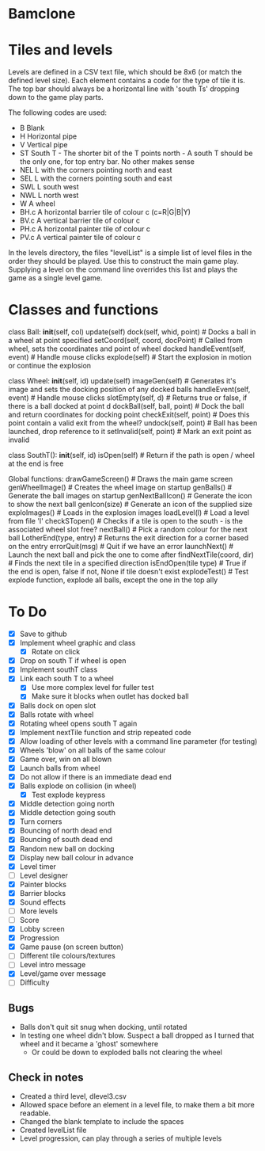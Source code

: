 Bamclone
========

Tiles and levels
================

Levels are defined in a CSV text file, which should be 8x6 (or match the defined level size). Each element contains a code for the type of tile it is. The top bar should always be a horizontal line with 'south Ts' dropping down to the game play parts.

The following codes are used:

- B       Blank
- H       Horizontal pipe
- V       Vertical pipe
- ST      South T - The shorter bit of the T points north
        - A south T should be the only one, for top entry bar. No other makes sense
- NEL     L with the corners pointing north and east
- SEL     L with the corners pointing south and east
- SWL     L south west
- NWL     L north west
- W       A wheel
- BH.c    A horizontal barrier tile of colour c (c=R|G|B|Y)
- BV.c    A vertical barrier tile of colour c
- PH.c    A horizontal painter tile of colour c
- PV.c    A vertical painter tile of colour c

In the levels directory, the files "levelList" is a simple list of level files in the order they should be played. Use this to construct the main game play. Supplying a level on the command line overrides this list and plays the game as a single level game.

Classes and functions
=====================

class Ball:
  __init__(self, col)
  update(self)
  dock(self, whid, point)   # Docks a ball in a wheel at point specified
  setCoord(self, coord, docPoint)   # Called from wheel, sets the coordinates and point of wheel docked
  handleEvent(self, event)          # Handle mouse clicks
  explode(self)                     # Start the explosion in motion or continue the explosion

class Wheel:
  __init__(self, id)
  update(self)
  imageGen(self)    # Generates it's image and sets the docking position of any docked balls
  handleEvent(self, event)        # Handle mouse clicks
  slotEmpty(self, d)      # Returns true or false, if there is a ball docked at point d
  dockBall(self, ball, point)   # Dock the ball and return coordinates for docking point
  checkExit(self, point)        # Does this point contain a valid exit from the wheel?
  undock(self, point)           # Ball has been launched, drop reference to it
  setInvalid(self, point)       # Mark an exit point as invalid

class SouthT():
  __init__(self, id)
  isOpen(self)        # Return if the path is open / wheel at the end is free


Global functions:
  drawGameScreen()        # Draws the main game screen
  genWheelImage()         # Creates the wheel image on startup
  genBalls()              # Generate the ball images on startup
  genNextBallIcon()       # Generate the icon to show the next ball
  genIcon(size)           # Generate an icon of the supplied size
  exploImages()           # Loads in the explosion images
  loadLevel(l)            # Load a level from file 'l'
  checkSTopen()           # Checks if a tile is open to the south - is the associated wheel slot free?
  nextBall()              # Pick a random colour for the next ball
  LotherEnd(type, entry)  # Returns the exit direction for a corner based on the entry
  errorQuit(msg)          # Quit if we have an error
  launchNext()            # Launch the next ball and pick the one to come after
  findNextTile(coord, dir)    # Finds the next tile in a specified direction
  isEndOpen(tile type)    # True if the end is open, false if not, None if tile doesn't exist
  explodeTest()           # Test explode function, explode all balls, except the one in the top ally

To Do
=====
- [X] Save to github
- [X] Implement wheel graphic and class
    - [X] Rotate on click
- [X] Drop on south T if wheel is open
-   [X] Implement southT class
-   [X] Link each south T to a wheel
    - [X] Use more complex level for fuller test
  - [X] Make sure it blocks when outlet has docked ball
- [X] Balls dock on open slot
- [X] Balls rotate with wheel
- [X] Rotating wheel opens south T again
- [X] Implement nextTile function and strip repeated code
- [X] Allow loading of other levels with a command line parameter (for testing)
- [X] Wheels 'blow' on all balls of the same colour
- [X] Game over, win on all blown
- [X] Launch balls from wheel
-   [X] Do not allow if there is an immediate dead end
- [X] Balls explode on collision (in wheel)
  - [X] Test explode keypress
- [X] Middle detection going north
- [X] Middle detection going south
- [X] Turn corners
- [X] Bouncing of north dead end
- [X] Bouncing of south dead end
- [X] Random new ball on docking 
- [X] Display new ball colour in advance
- [X] Level timer
- [ ] Level designer
- [X] Painter blocks
- [X] Barrier blocks
- [X] Sound effects
- [ ] More levels
- [ ] Score
- [X] Lobby screen
- [X] Progression
- [X] Game pause (on screen button)
- [ ] Different tile colours/textures
- [ ] Level intro message
- [X] Level/game over message
- [ ] Difficulty

Bugs
----
- Balls don't quit sit snug when docking, until rotated
- In testing one wheel didn't blow. Suspect a ball dropped as I turned that wheel and it became a 'ghost' somewhere
  - Or could be down to exploded balls not clearing the wheel

Check in notes
--------------
- Created a third level, dlevel3.csv
- Allowed space before an element in a level file, to make them a bit more readable.
- Changed the blank template to include the spaces
- Created levelList file
- Level progression, can play through a series of multiple levels